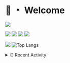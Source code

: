 # 👋 ・ Welcome
![](https://komarev.com/ghpvc/?username=Lorenzo0111)

![](https://img.shields.io/badge/Java-ED8B00?style=for-the-badge&logo=java&logoColor=white)
![](https://img.shields.io/badge/JavaScript-323330?style=for-the-badge&logo=javascript&logoColor=F7DF1E)
![](https://img.shields.io/badge/Node.js-339933?style=for-the-badge&logo=nodedotjs&logoColor=white)
![](https://img.shields.io/badge/React-20232A?style=for-the-badge&logo=react&logoColor=61DAFB)

[![](https://github-readme-stats.vercel.app/api?username=Lorenzo0111&show_icons=true&count_private=true)](https://github.com/Lorenzo0111)
![Top Langs](https://github-readme-stats.vercel.app/api/top-langs/?username=Lorenzo0111&layout=compact)

<details>
<summary>⏰ Recent Activity</summary>

<!--RECENT_ACTIVITY:start-->
1. ![comment] **Commented:** [sgtcaze/NametagEdit#651](https://github.com/sgtcaze/NametagEdit/issues/651#issuecomment-946105215)
2. ![comment] **Commented:** [sgtcaze/NametagEdit#652](https://github.com/sgtcaze/NametagEdit/issues/652#issuecomment-946103751)
3. ![comment] **Commented:** [ZombieStriker/QualityArmoryVehicles2#51](https://github.com/ZombieStriker/QualityArmoryVehicles2/issues/51#issuecomment-945067152)
4. ![comment] **Commented:** [ZombieStriker/QualityArmory#186](https://github.com/ZombieStriker/QualityArmory/issues/186#issuecomment-945066957)
5. ![comment] **Commented:** [ZombieStriker/QualityArmory#185](https://github.com/ZombieStriker/QualityArmory/issues/185#issuecomment-945066846)
6. ![issueClosed] **Issue closed:** [ZombieStriker/QualityArmory#188](https://github.com/ZombieStriker/QualityArmory/issues/188)
7. ![comment] **Commented:** [ZombieStriker/QualityArmory#188](https://github.com/ZombieStriker/QualityArmory/issues/188#issuecomment-944889989)
8. ![prMerged] **Pull request merged:** [Lorenzo0111/RocketPlaceholders#37](https://github.com/Lorenzo0111/RocketPlaceholders/pull/37)
9. ![issueClosed] **Issue closed:** [ZombieStriker/QualityArmory#155](https://github.com/ZombieStriker/QualityArmory/issues/155)
10. ![issueClosed] **Issue closed:** [ZombieStriker/QualityArmory#178](https://github.com/ZombieStriker/QualityArmory/issues/178)
<!--RECENT_ACTIVITY:end-->


<!--RECENT_ACTIVITY:last_update-->
Last Updated: Wednesday, October 20th, 2021, 12:39:58 AM
<!--RECENT_ACTIVITY:last_update_end-->
</details>

[issueOpened]: https://cdn.jsdelivr.net/gh/Readme-Workflows/Readme-Icons@main/icons/octicons/IssueOpenedOld.svg
[issueClosed]: https://cdn.jsdelivr.net/gh/Readme-Workflows/Readme-Icons@main/icons/octicons/IssueClosedOld.svg

[prOpened]: https://cdn.jsdelivr.net/gh/Readme-Workflows/Readme-Icons@main/icons/octicons/PullRequestOpened.svg
[prClosed]: https://cdn.jsdelivr.net/gh/Readme-Workflows/Readme-Icons@main/icons/octicons/PullRequestClosed.svg
[prMerged]: https://cdn.jsdelivr.net/gh/Readme-Workflows/Readme-Icons@main/icons/octicons/PullRequestMerged.svg

[comment]: https://cdn.jsdelivr.net/gh/Readme-Workflows/Readme-Icons@main/icons/octicons/Comment.svg

[changesRequested]: https://cdn.jsdelivr.net/gh/Readme-Workflows/Readme-Icons@main/icons/octicons/RequestedChanges.svg
[approved]: https://cdn.jsdelivr.net/gh/Readme-Workflows/Readme-Icons@main/icons/octicons/ApprovedChanges.svg

[repoCreated]: https://cdn.jsdelivr.net/gh/Readme-Workflows/Readme-Icons@main/icons/octicons/Repository.svg
[release]: https://cdn.jsdelivr.net/gh/Readme-Workflows/Readme-Icons@main/icons/octicons/Release.svg
[star]: https://cdn.jsdelivr.net/gh/Readme-Workflows/Readme-Icons@main/icons/octicons/StarredRepository.svg
[wiki]: https://cdn.jsdelivr.net/gh/Readme-Workflows/Readme-Icons@main/icons/octicons/Wiki.svg
[fork]: https://cdn.jsdelivr.net/gh/Readme-Workflows/Readme-Icons@main/icons/octicons/ForkedRepository.svg
[people]: https://cdn.jsdelivr.net/gh/Readme-Workflows/Readme-Icons@main/icons/octicons/People.svg
